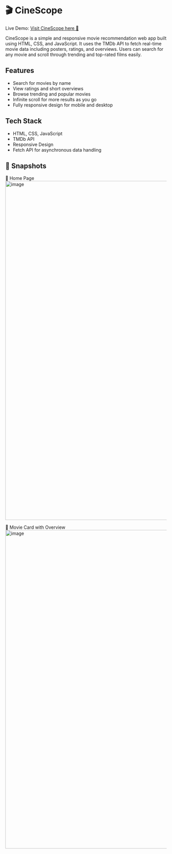 # 🎬 CineScope
Live Demo: [Visit CineScope here 🚀](https://rakshithand.github.io/CineScope/)


CineScope is a simple and responsive movie recommendation web app built using HTML, CSS, and JavaScript. It uses the TMDb API to fetch real-time movie data including posters, ratings, and overviews. Users can search for any movie and scroll through trending and top-rated films easily.

## Features

- Search for movies by name
- View ratings and short overviews
- Browse trending and popular movies
- Infinite scroll for more results as you go
- Fully responsive design for mobile and desktop

## Tech Stack

- HTML, CSS, JavaScript
- TMDb API
- Responsive Design
- Fetch API for asynchronous data handling

   
## 📸 Snapshots

🔹 Home Page
<img width="1914" height="1056" alt="image" src="https://github.com/user-attachments/assets/9c312388-609d-4afa-8af0-ab3cf8c0a8a6" />

🔹 Movie Card with Overview
<img width="1891" height="992" alt="image" src="https://github.com/user-attachments/assets/716ee2c5-14f0-42b7-8552-441fd2fc26f8" />



